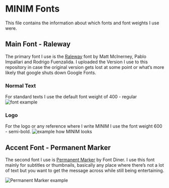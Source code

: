 # MINIM Fonts

This file contains the information about which fonts and font weights I use were.

## Main Font - Raleway

The primary font I use is the [Raleway](https://fonts.google.com/specimen/Raleway) font by Matt McInerney, Pablo Impallari and Rodrigo Fuenzalida. I uploaded the Version I use to this repository in case the original version gets lost at some point or what’s more likely that google shuts down Google Fonts.

### Normal Text

For standard texts I use the default font weight of 400 - regular
![font example](https://i.imgur.com/LAUcFpi.png)

### Logo

For the logo or any reference where I write MINIM I use the font weight 600 - semi-bold.
![example how MINIM looks](https://i.imgur.com/p0Hnczb.png)

## Accent Font - Permanent Marker

The second font I use is [Permanent Marker](https://fonts.google.com/specimen/Permanent+Marker) by Font Diner. I use this font mainly for subtitles or thumbnails, basically any place where there’s not a lot of text but you want to get the message across while still being entertaining.

![Permanent Marker example](https://i.imgur.com/YegIEpx.png)
